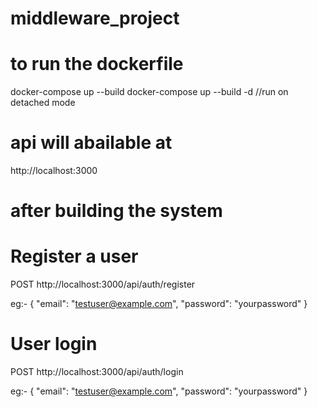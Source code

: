# middleware_project

# to run the dockerfile
docker-compose up --build
docker-compose up --build -d //run on detached mode

# api will abailable at 
http://localhost:3000

# after building the system

# Register a user
POST http://localhost:3000/api/auth/register

eg:-
{
  "email": "testuser@example.com",
  "password": "yourpassword"
}


# User login
POST http://localhost:3000/api/auth/login

eg:-
{
  "email": "testuser@example.com",
  "password": "yourpassword"
}
